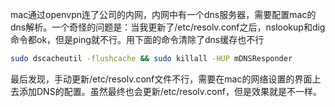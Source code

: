 mac通过openvpn连了公司的内网，内网中有一个dns服务器，需要配置mac的dns解析。一个奇怪的问题是：当我更新了/etc/resolv.conf之后，nslookup和dig命令都ok，但是ping就不行。用下面的命令清除了dns缓存也不行
```bash
sudo dscacheutil -flushcache && sudo killall -HUP mDNSResponder
```
最后发现，手动更新/etc/resolv.conf文件不行，需要在mac的网络设置的界面上去添加DNS的配置。虽然最终也会更新/etc/resolv.conf，但是效果就是不一样。